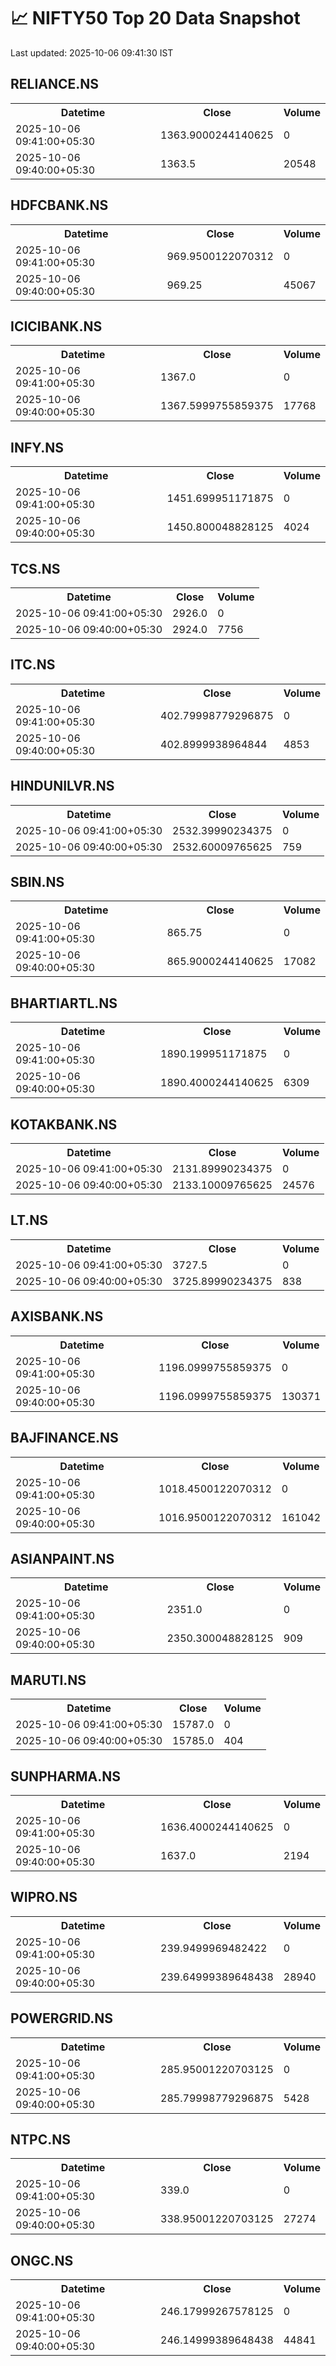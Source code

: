 # 📈 NIFTY50 Top 20 Data Snapshot

Last updated: 2025-10-06 09:41:30 IST

## RELIANCE.NS

<table>
  <tr><th>Datetime</th><th>Close</th><th>Volume</th></tr>
  <tr><td>2025-10-06 09:41:00+05:30</td><td>1363.9000244140625</td><td>0</td></tr>
  <tr><td>2025-10-06 09:40:00+05:30</td><td>1363.5</td><td>20548</td></tr>
</table>

## HDFCBANK.NS

<table>
  <tr><th>Datetime</th><th>Close</th><th>Volume</th></tr>
  <tr><td>2025-10-06 09:41:00+05:30</td><td>969.9500122070312</td><td>0</td></tr>
  <tr><td>2025-10-06 09:40:00+05:30</td><td>969.25</td><td>45067</td></tr>
</table>

## ICICIBANK.NS

<table>
  <tr><th>Datetime</th><th>Close</th><th>Volume</th></tr>
  <tr><td>2025-10-06 09:41:00+05:30</td><td>1367.0</td><td>0</td></tr>
  <tr><td>2025-10-06 09:40:00+05:30</td><td>1367.5999755859375</td><td>17768</td></tr>
</table>

## INFY.NS

<table>
  <tr><th>Datetime</th><th>Close</th><th>Volume</th></tr>
  <tr><td>2025-10-06 09:41:00+05:30</td><td>1451.699951171875</td><td>0</td></tr>
  <tr><td>2025-10-06 09:40:00+05:30</td><td>1450.800048828125</td><td>4024</td></tr>
</table>

## TCS.NS

<table>
  <tr><th>Datetime</th><th>Close</th><th>Volume</th></tr>
  <tr><td>2025-10-06 09:41:00+05:30</td><td>2926.0</td><td>0</td></tr>
  <tr><td>2025-10-06 09:40:00+05:30</td><td>2924.0</td><td>7756</td></tr>
</table>

## ITC.NS

<table>
  <tr><th>Datetime</th><th>Close</th><th>Volume</th></tr>
  <tr><td>2025-10-06 09:41:00+05:30</td><td>402.79998779296875</td><td>0</td></tr>
  <tr><td>2025-10-06 09:40:00+05:30</td><td>402.8999938964844</td><td>4853</td></tr>
</table>

## HINDUNILVR.NS

<table>
  <tr><th>Datetime</th><th>Close</th><th>Volume</th></tr>
  <tr><td>2025-10-06 09:41:00+05:30</td><td>2532.39990234375</td><td>0</td></tr>
  <tr><td>2025-10-06 09:40:00+05:30</td><td>2532.60009765625</td><td>759</td></tr>
</table>

## SBIN.NS

<table>
  <tr><th>Datetime</th><th>Close</th><th>Volume</th></tr>
  <tr><td>2025-10-06 09:41:00+05:30</td><td>865.75</td><td>0</td></tr>
  <tr><td>2025-10-06 09:40:00+05:30</td><td>865.9000244140625</td><td>17082</td></tr>
</table>

## BHARTIARTL.NS

<table>
  <tr><th>Datetime</th><th>Close</th><th>Volume</th></tr>
  <tr><td>2025-10-06 09:41:00+05:30</td><td>1890.199951171875</td><td>0</td></tr>
  <tr><td>2025-10-06 09:40:00+05:30</td><td>1890.4000244140625</td><td>6309</td></tr>
</table>

## KOTAKBANK.NS

<table>
  <tr><th>Datetime</th><th>Close</th><th>Volume</th></tr>
  <tr><td>2025-10-06 09:41:00+05:30</td><td>2131.89990234375</td><td>0</td></tr>
  <tr><td>2025-10-06 09:40:00+05:30</td><td>2133.10009765625</td><td>24576</td></tr>
</table>

## LT.NS

<table>
  <tr><th>Datetime</th><th>Close</th><th>Volume</th></tr>
  <tr><td>2025-10-06 09:41:00+05:30</td><td>3727.5</td><td>0</td></tr>
  <tr><td>2025-10-06 09:40:00+05:30</td><td>3725.89990234375</td><td>838</td></tr>
</table>

## AXISBANK.NS

<table>
  <tr><th>Datetime</th><th>Close</th><th>Volume</th></tr>
  <tr><td>2025-10-06 09:41:00+05:30</td><td>1196.0999755859375</td><td>0</td></tr>
  <tr><td>2025-10-06 09:40:00+05:30</td><td>1196.0999755859375</td><td>130371</td></tr>
</table>

## BAJFINANCE.NS

<table>
  <tr><th>Datetime</th><th>Close</th><th>Volume</th></tr>
  <tr><td>2025-10-06 09:41:00+05:30</td><td>1018.4500122070312</td><td>0</td></tr>
  <tr><td>2025-10-06 09:40:00+05:30</td><td>1016.9500122070312</td><td>161042</td></tr>
</table>

## ASIANPAINT.NS

<table>
  <tr><th>Datetime</th><th>Close</th><th>Volume</th></tr>
  <tr><td>2025-10-06 09:41:00+05:30</td><td>2351.0</td><td>0</td></tr>
  <tr><td>2025-10-06 09:40:00+05:30</td><td>2350.300048828125</td><td>909</td></tr>
</table>

## MARUTI.NS

<table>
  <tr><th>Datetime</th><th>Close</th><th>Volume</th></tr>
  <tr><td>2025-10-06 09:41:00+05:30</td><td>15787.0</td><td>0</td></tr>
  <tr><td>2025-10-06 09:40:00+05:30</td><td>15785.0</td><td>404</td></tr>
</table>

## SUNPHARMA.NS

<table>
  <tr><th>Datetime</th><th>Close</th><th>Volume</th></tr>
  <tr><td>2025-10-06 09:41:00+05:30</td><td>1636.4000244140625</td><td>0</td></tr>
  <tr><td>2025-10-06 09:40:00+05:30</td><td>1637.0</td><td>2194</td></tr>
</table>

## WIPRO.NS

<table>
  <tr><th>Datetime</th><th>Close</th><th>Volume</th></tr>
  <tr><td>2025-10-06 09:41:00+05:30</td><td>239.9499969482422</td><td>0</td></tr>
  <tr><td>2025-10-06 09:40:00+05:30</td><td>239.64999389648438</td><td>28940</td></tr>
</table>

## POWERGRID.NS

<table>
  <tr><th>Datetime</th><th>Close</th><th>Volume</th></tr>
  <tr><td>2025-10-06 09:41:00+05:30</td><td>285.95001220703125</td><td>0</td></tr>
  <tr><td>2025-10-06 09:40:00+05:30</td><td>285.79998779296875</td><td>5428</td></tr>
</table>

## NTPC.NS

<table>
  <tr><th>Datetime</th><th>Close</th><th>Volume</th></tr>
  <tr><td>2025-10-06 09:41:00+05:30</td><td>339.0</td><td>0</td></tr>
  <tr><td>2025-10-06 09:40:00+05:30</td><td>338.95001220703125</td><td>27274</td></tr>
</table>

## ONGC.NS

<table>
  <tr><th>Datetime</th><th>Close</th><th>Volume</th></tr>
  <tr><td>2025-10-06 09:41:00+05:30</td><td>246.17999267578125</td><td>0</td></tr>
  <tr><td>2025-10-06 09:40:00+05:30</td><td>246.14999389648438</td><td>44841</td></tr>
</table>

